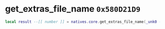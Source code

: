 # get_extras_file_name `0x580D21D9`

```lua
local result --[[ number ]] = natives.core.get_extras_file_name(_unk0 --[[ number ]])
```